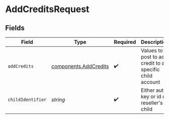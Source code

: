# AddCreditsRequest


## Fields

| Field                                                      | Type                                                       | Required                                                   | Description                                                |
| ---------------------------------------------------------- | ---------------------------------------------------------- | ---------------------------------------------------------- | ---------------------------------------------------------- |
| `addCredits`                                               | [components.AddCredits](../../models/shared/addcredits.md) | :heavy_check_mark:                                         | Values to post to add credit to a specific child account   |
| `childIdentifier`                                          | *string*                                                   | :heavy_check_mark:                                         | Either auth key or id of reseller's child                  |